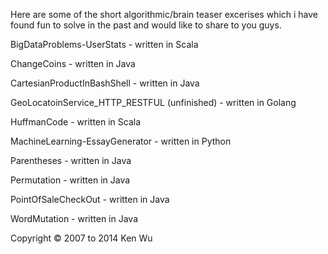 Here are some of the short algorithmic/brain teaser excerises which i have found fun to solve in the past and would like to share to you guys.  

BigDataProblems-UserStats
	- written in Scala

ChangeCoins
	- written in Java

CartesianProductInBashShell
	- written in Java

GeoLocatoinService_HTTP_RESTFUL (unfinished)
	- written in Golang

HuffmanCode
	- written in Scala

MachineLearning-EssayGenerator
	- written in Python

Parentheses
	- written in Java

Permutation
	- written in Java

PointOfSaleCheckOut
	- written in Java

WordMutation
	- written in Java


Copyright © 2007 to 2014 Ken Wu
